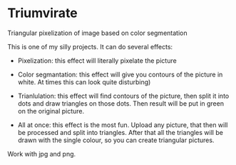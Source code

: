 # Triumvirate
Triangular pixelization of image based on color segmentation

This is one of my silly projects. It can do several effects:

- Pixelization: this effect will literally pixelate the picture

- Color segmantation: this effect will give you contours of the picture in white. At times this can look quite disturbing)

- Trianlulation: this effect will find contours of the picture, then split it into dots and draw triangles on those dots. Then result will be put in green on the original picture.

- All at once: this effect is the most fun. Upload any picture, that then will be processed and split into triangles. After that all the triangles will be drawn with the single colour, so you can create triangular pictures.

Work with jpg and png.
